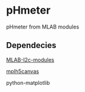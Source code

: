 # pHmeter
pHmeter from MLAB modules

## Dependecies

[MLAB-I2c-modules](https://github.com/MLAB-project/MLAB-I2c-modules)

[mplh5canvas](https://pypi.python.org/pypi/mplh5canvas)

python-matplotlib



